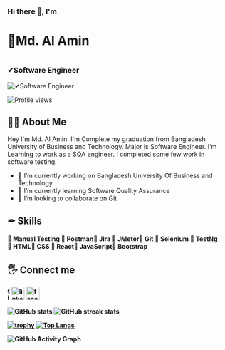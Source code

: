 ### Hi there 👋, I'm <h1>👨Md. Al Amin<h1/>
  #### <h3>✔Software Engineer</h3>
![✔Software Engineer](https://tse2.mm.bing.net/th?id=OIP.4fNBO_UDYEVxM0E5T2FyJQHaFj&pid=Api&P=0)
  
![Profile views](https://gpvc.arturio.dev/alamin937)  

<h2><b>👨‍⚖️ About Me</b></h2>
Hey I'm Md. Al Amin. I'm Complete my graduation from Bangladesh University of Business and Technology. Major is Software Engineer. I'm Learning to work as a SQA engineer. I completed some few work in software testing.
  
- 🔭 I’m currently working on Bangladesh University Of Business and Technology 
- 🌱 I’m currently learning Software Quality Assurance 
- 👯 I’m looking to collaborate on Git 

<h2><b>✒ Skills</b></h2><h4>🥇 Manual Testing 🥇 Postman🥇 Jira 🥇 JMeter🥇 Git 🥇 Selenium 🥇 TestNg <br>🥇 HTML🥇 CSS 🥇 React🥇 JavaScript🥇 Bootstrap</h4>

  <h2><b>🖐 Connect me<b></h2>

[<img style="width:5" src='https://cdn.jsdelivr.net/npm/simple-icons@3.0.1/icons/github.svg' alt='github' height='30'>](https://github.com/alamin937)  [<img src='https://cdn.jsdelivr.net/npm/simple-icons@3.0.1/icons/linkedin.svg' alt='linkedin' height='30'>](https://www.linkedin.com/in/https://www.linkedin.com/in/md-al-amin-20ba14216//)  [<img src='https://cdn.jsdelivr.net/npm/simple-icons@3.0.1/icons/facebook.svg' alt='facebook' height='30'>](https://www.facebook.com/https://www.facebook.com/alamin.anik.10/)  
    
![GitHub stats](https://github-readme-stats.vercel.app/api?username=alamin937&show_icons=true)  ![GitHub streak stats](https://github-readme-streak-stats.herokuapp.com/?user=alamin937) 
    
[![trophy](https://github-profile-trophy.vercel.app/?username=ryo-ma&theme=onedark)](https://github.com/ryo-ma/github-profile-trophy) [![Top Langs](https://github-readme-stats.vercel.app/api/top-langs/?username=alamin937)](https://github.com/anuraghazra/github-readme-stats)


![GitHub Activity Graph](https://activity-graph.herokuapp.com/graph?username=alamin937)  

 


